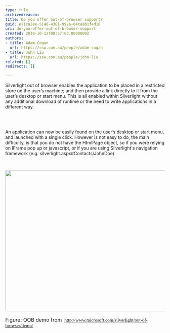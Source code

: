 ```yaml
---
type: rule
archivedreason: 
title: Do you offer out-of-browser support?
guid: e71ca2ee-5148-4381-9926-04caab1f4d18
uri: do-you-offer-out-of-browser-support
created: 2010-10-12T00:57:03.0000000Z
authors:
- title: Adam Cogan
  url: https://ssw.com.au/people/adam-cogan
- title: John Liu
  url: https://ssw.com.au/people/john-liu
related: []
redirects: []

---
```



Silverlight out of browser enables the application to be placed in a restricted store on the user’s machine; and then provide a link directly to it from the user’s desktop or start menu. This is all enabled within Silverlight without any additional download of runtime or the need to write applications in a different way.

<br><excerpt class='endintro'></excerpt><br>

  <p>An application can now be easily found on the user’s desktop or start menu, and launched with a single click. However is not easy to do, the main difficulty, is that you do not have the HtmlPage object, so if you were relying on IFrame pop up or javascript, or if you are using Silverlight's navigation framework (e.g. silverlight.aspx#Contacts/JohnDoe).</p>
<br>
<p><font class="ms-rteCustom-ImageArea" size="+0"><img width="587" height="445" alt="" src="/Standards/SoftwareDevelopment/RulesToBetterSilverLight/PublishingImages/OOB.jpg" /></font><br>
<br>
<font class="ms-rteCustom-FigureGood" size="+0">Figure&#58; OOB demo from&#160;<span style="font-family&#58;'calibri','sans-serif';font-size&#58;11pt;"><span><b>&#160;</b></span><span style="font-family&#58;'calibri','sans-serif';font-size&#58;11pt;"><a href="http&#58;//www.microsoft.com/silverlight/out-of-browser/demo/">http&#58;//www.microsoft.com/silverlight/out-of-browser/demo/</a></span></span></font></p>



